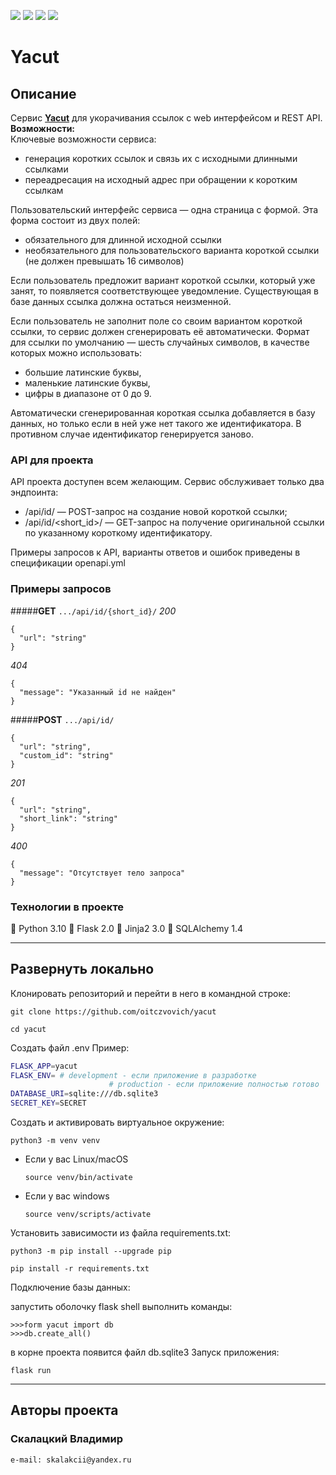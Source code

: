 ![](https://img.shields.io/badge/Python-3.10-blue) ![](https://img.shields.io/badge/Flask-2.0.2-green) ![](https://img.shields.io/badge/Jinja2-3.0-red) ![](https://img.shields.io/badge/SQLAlchemy-1.4-yellow)
# Yacut

## Описание
Сервис **[Yacut](https://github.com/oitczvovich/yacut)** для укорачивания ссылок с web интерфейсом и REST API.
**Возможности:**<br>
Ключевые возможности сервиса:
* генерация коротких ссылок и связь их с исходными длинными ссылками
* переадресация на исходный адрес при обращении к коротким ссылкам

Пользовательский интерфейс сервиса — одна страница с формой. Эта форма состоит из двух полей:
* обязательного для длинной исходной ссылки
* необязательного для пользовательского варианта короткой ссылки (не должен превышать 16 символов)

Если пользователь предложит вариант короткой ссылки, который уже занят, то появляется соответствующее уведомление. Существующая в базе данных ссылка должна остаться неизменной.

Если пользователь не заполнит поле со своим вариантом короткой ссылки, то сервис должен сгенерировать её автоматически. Формат для ссылки по умолчанию — шесть случайных символов, в качестве которых можно использовать:
* большие латинские буквы,
* маленькие латинские буквы,
* цифры в диапазоне от 0 до 9.

Автоматически сгенерированная короткая ссылка добавляется в базу данных, но только если в ней уже нет такого же идентификатора. В противном случае идентификатор генерируется заново.


### API для проекта

API проекта доступен всем желающим. Сервис обслуживает только два эндпоинта:
* /api/id/ — POST-запрос на создание новой короткой ссылки;
* /api/id/<short_id>/ — GET-запрос на получение оригинальной ссылки по указанному короткому идентификатору.

Примеры запросов к API, варианты ответов и ошибок приведены в спецификации openapi.yml


### Примеры запросов

#####**GET** `.../api/id/{short_id}/`
*200*
```
{
  "url": "string"
}
```
*404*
```
{
  "message": "Указанный id не найден"
}
```


#####**POST** `.../api/id/`
```
{
  "url": "string",
  "custom_id": "string"
}
```
*201*
```
{
  "url": "string",
  "short_link": "string"
}
```
*400*
```
{
  "message": "Отсутствует тело запроса"
}
```

### Технологии в проекте
🔹 Python 3.10
🔹 Flask 2.0
🔹 Jinja2 3.0
🔹 SQLAlchemy 1.4

------------



## Развернуть локально
Клонировать репозиторий и перейти в него в командной строке:

```
git clone https://github.com/oitczvovich/yacut
```

```
cd yacut
```

Создать файл .env 
Пример:
```bash
FLASK_APP=yacut
FLASK_ENV= # development - если приложение в разработке
					  # production - если приложение полностью готово
DATABASE_URI=sqlite:///db.sqlite3
SECRET_KEY=SECRET
```
Cоздать и активировать виртуальное окружение:

```
python3 -m venv venv
```

* Если у вас Linux/macOS

    ```
    source venv/bin/activate
    ```
* Если у вас windows

    ```
    source venv/scripts/activate
    ```

Установить зависимости из файла requirements.txt:

```
python3 -m pip install --upgrade pip
```

```
pip install -r requirements.txt
```
Подключение базы данных:

запустить оболочку flask shell
выполнить команды:
```
>>>form yacut import db
>>>db.create_all()
```
в корне проекта появится файл db.sqlite3
Запуск приложения: 
```
flask run
```
------------



## Авторы проекта
### Скалацкий Владимир
```bash
e-mail: skalakcii@yandex.ru
```


